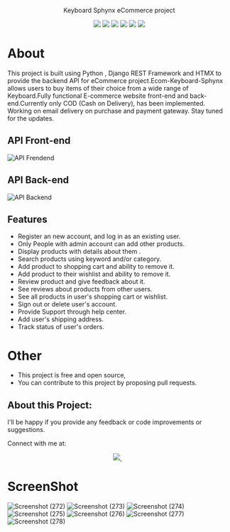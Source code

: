 <p align="center"> Keyboard Sphynx eCommerce project</p>
<div align="center">
<img src="https://img.shields.io/badge/Django-239120?logo=django&logoColor=white" />
<img src="https://img.shields.io/badge/SQL%20Server-CC2927?logo=microsoft-sql-server&logoColor=white" />
<img src="https://img.shields.io/badge/html5-E34F26?logo=html5&logoColor=white" />
<img src="https://img.shields.io/badge/css3-1572B6?logo=css3&logoColor=white" />
<img src="https://img.shields.io/badge/bootstrap-563D7C?logo=bootstrap&logoColor=white" />
<img src="https://img.shields.io/badge/Github-181717?logo=github&logoColor=white" />
 </div>
 
 
# About

This project is built using Python , Django REST Framework and HTMX to provide the backend API for eCommerce project.Ecom-Keyboard-Sphynx allows users to buy items of their choice from a wide range of Keyboard.Fully functional E-commerce website front-end and back-end.Currently only COD (Cash on Delivery), has been implemented. Working on email delivery on purchase and payment gateway. Stay tuned for the updates.

## API Front-end
![API Frendend](https://user-images.githubusercontent.com/112808009/206854213-34570d8d-f120-426a-b84b-abd0bfaf1143.png)

## API Back-end
![API Backend](https://user-images.githubusercontent.com/112808009/206854217-4cf38416-0cbe-4fea-8650-261aa50b79fc.png)

## Features
- Register an new account, and log in as an existing user.
- Only People with admin account can add other products.
- Display products with details about them .
- Search products using keyword and/or category.
- Add product to shopping cart and ability to remove it.
- Add product to their wishlist and ability to remove it.
- Review product and give feedback about it.
- See reviews about products from other users.
- See all products in user's shopping cart or wishlist.
- Sign out or delete user's account.
- Provide Support through help center.
- Add user's shipping address.
- Track status of user's orders.


# Other
* This project is free and open source,
* You can contribute to this project by proposing pull requests.

## About this Project:
I'll be happy if you provide any feedback or code improvements or suggestions.

Connect with me at:

<p align='center'>
    
  <a href="https://www.linkedin.com/in/nazim-n-nazar-94113b243/">
    <img src="https://img.shields.io/badge/linkedin-%230077B5.svg?&style=for-the-badge&logo=linkedin&logoColor=white" />
  </a>&nbsp;&nbsp;  
</p>


# ScreenShot


![Screenshot (272)](https://user-images.githubusercontent.com/112808009/206853804-56ff0a9d-4a8d-4bec-8c90-e981075b0c52.png)
![Screenshot (273)](https://user-images.githubusercontent.com/112808009/206853811-aaa513c7-8956-4805-b0f6-4fc99ddbb0ca.png)
![Screenshot (274)](https://user-images.githubusercontent.com/112808009/206853816-a3d9adc0-2b64-48bc-b17e-4a13c4ea8663.png)
![Screenshot (275)](https://user-images.githubusercontent.com/112808009/206853818-ca17c238-0102-43e9-b664-2ffca3208175.png)
![Screenshot (276)](https://user-images.githubusercontent.com/112808009/206853823-2f9aa841-4187-49bc-9297-cc0ceea31109.png)
![Screenshot (277)](https://user-images.githubusercontent.com/112808009/206853826-ba82b1b3-698d-47c3-87f4-95b8a846c2a2.png)
![Screenshot (278)](https://user-images.githubusercontent.com/112808009/206853828-ab5e7906-a1f9-48c5-9fd7-9fe22d0e5d1f.png)
